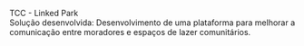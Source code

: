 TCC - Linked Park  
Solução desenvolvida: Desenvolvimento de uma plataforma para melhorar a 
comunicação entre moradores e espaços de lazer comunitários. 
